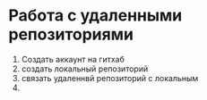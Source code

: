 # Работа с удаленными репозиториями
1. Создать аккаунт на гитхаб
2. создать локальный репозиторий
3. связать удаленнвй репозиторий с локальным
4. 